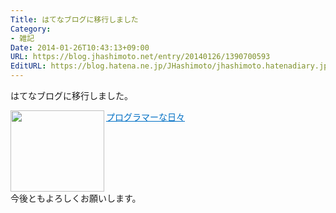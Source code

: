 ```yaml
---
Title: はてなブログに移行しました
Category:
- 雑記
Date: 2014-01-26T10:43:13+09:00
URL: https://blog.jhashimoto.net/entry/20140126/1390700593
EditURL: https://blog.hatena.ne.jp/JHashimoto/jhashimoto.hatenadiary.jp/atom/entry/12921228815717255520
---
```


はてなブログに移行しました。
<div>
<a href="http://jhashimoto.hatenadiary.jp/" target="_blank" rel="nofollow"><img class="alignleft" align="left" border="0" src="http://capture.heartrails.com/150x130/shadow?http://jhashimoto.hatenadiary.jp/" alt="" width="150" height="130" /></a><a style="color:#0070C5;" href="http://jhashimoto.hatenadiary.jp/" target="_blank" rel="nofollow">プログラマーな日々</a><a href="http://b.hatena.ne.jp/entry/http://jhashimoto.hatenadiary.jp/" target="_blank"><img border="0" src="http://b.hatena.ne.jp/entry/image/http://jhashimoto.hatenadiary.jp/" alt="" /></a>
</div>
<br style="clear:both;" />
今後ともよろしくお願いします。
